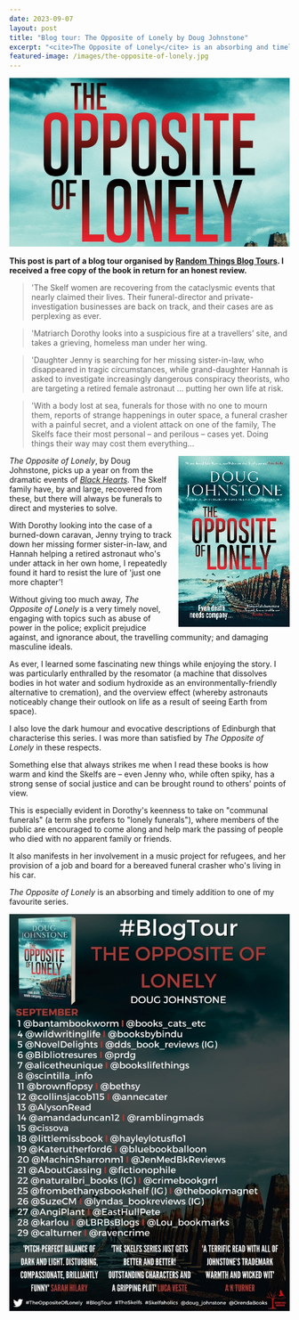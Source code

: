 ```yaml
---
date: 2023-09-07
layout: post
title: "Blog tour: The Opposite of Lonely by Doug Johnstone"
excerpt: "<cite>The Opposite of Lonely</cite> is an absorbing and timely addition to one of my favourite series."
featured-image: /images/the-opposite-of-lonely.jpg
---
```


![The Opposite of Lonely](/images/the-opposite-of-lonely.jpg)

**This post is part of a blog tour organised by [Random Things Blog Tours](http://randomthingsthroughmyletterbox.blogspot.com/p/services-to-publishers-authors-blog.html). I received a free copy of the book in return for an honest review.**

> 'The Skelf women are recovering from the cataclysmic events that nearly claimed their lives. Their funeral-director and private-investigation businesses are back on track, and their cases are as perplexing as ever.

> 'Matriarch Dorothy looks into a suspicious fire at a travellers’ site, and takes a grieving, homeless man under her wing.

> 'Daughter Jenny is searching for her missing sister-in-law, who disappeared in tragic circumstances, while grand-daughter Hannah is asked to investigate increasingly dangerous conspiracy theorists, who are targeting a retired female astronaut ... putting her own life at risk.

> 'With a body lost at sea, funerals for those with no one to mourn them, reports of strange happenings in outer space, a funeral crasher with a painful secret, and a violent attack on one of the family, The Skelfs face their most personal – and perilous – cases yet. Doing things their way may cost them everything...

<img src="/images/the-opposite-of-lonely-200.jpg" alt="The Opposite of Lonely" style="float: right; margin-bottom: 10px; margin-left: 10px;">

<cite>The Opposite of Lonely</cite>, by Doug Johnstone, picks up a year on from the dramatic events of [<cite>Black Hearts</cite>](/blog-tour-black-hearts/). The Skelf family have, by and large, recovered from these, but there will always be funerals to direct and mysteries to solve.

With Dorothy looking into the case of a burned-down caravan, Jenny trying to track down her missing former sister-in-law, and Hannah helping a retired astronaut who's under attack in her own home, I repeatedly found it hard to resist the lure of 'just one more chapter'!

Without giving too much away, <cite>The Opposite of Lonely</cite> is a very timely novel, engaging with topics such as abuse of power in the police; explicit prejudice against, and ignorance about, the travelling community; and damaging masculine ideals.

As ever, I learned some fascinating new things while enjoying the story. I was particularly enthralled by the resomator (a machine that dissolves bodies in hot water and sodium hydroxide as an environmentally-friendly alternative to cremation), and the overview effect (whereby astronauts noticeably change their outlook on life as a result of seeing Earth from space).

I also love the dark humour and evocative descriptions of Edinburgh that characterise this series. I was more than satisfied by <cite>The Opposite of Lonely</cite> in these respects.

Something else that always strikes me when I read these books is how warm and kind the Skelfs are &ndash; even Jenny who, while often spiky, has a strong sense of social justice and can be brought round to others' points of view.

This is especially evident in Dorothy's keenness to take on "communal funerals" (a term she prefers to "lonely funerals"), where members of the public are encouraged to come along and help mark the passing of people who died with no apparent family or friends.

It also manifests in her involvement in a music project for refugees, and her provision of a job and board for a bereaved funeral crasher who's living in his car.

<cite>The Opposite of Lonely</cite> is an absorbing and timely addition to one of my favourite series.

![The Opposite of Lonely blog tour banner](/images/the-opposite-of-lonely-banner.jpg)